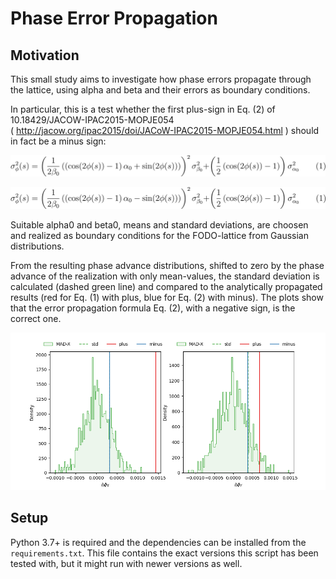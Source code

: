 # Phase Error Propagation

## Motivation 

This small study aims to investigate how phase errors propagate through the lattice, 
using alpha and beta and their errors as boundary conditions.

In particular, this is a test whether the first plus-sign in 
Eq. (2) of 10.18429/JACOW-IPAC2015-MOPJE054  
( http://jacow.org/ipac2015/doi/JACoW-IPAC2015-MOPJE054.html )
should in fact be a minus sign:

<p align="center">
    <!-- <img src="https://latex.codecogs.com/svg.latex?\sigma^2_\phi(s)=\left(\frac{1}{2\beta_0}\left(\left(\cos(2\phi(s))-1\right)\alpha_0+\sin(2\phi(s))\right)\right)^2\sigma_{\beta_0}^2+\left(\frac{1}{2}\left(\cos(2\phi(s))-1\right)\right)\sigma_{\alpha_0}^2\qquad(1)"> -->
    <img src="eq_plus.svg">
</p>
<p align="center">
    <!-- <img src="https://latex.codecogs.com/svg.latex?\sigma^2_\phi(s)=\left(\frac{1}{2\beta_0}\left(\left(\cos(2\phi(s))-1\right)\alpha_0-\sin(2\phi(s))\right)\right)^2\sigma_{\beta_0}^2+\left(\frac{1}{2}\left(\cos(2\phi(s))-1\right)\right)\sigma_{\alpha_0}^2\qquad(2)"> -->
    <img src="eq_minus.svg">
</p>

Suitable alpha0 and beta0, means and standard deviations, 
are choosen and realized as boundary conditions for the FODO-lattice from
Gaussian distributions.

From the resulting phase advance distributions, 
shifted to zero by the phase advance of the realization with only mean-values, 
the standard deviation is calculated (dashed green line) and compared to
the analytically propagated results 
(red for Eq. (1) with plus, blue for Eq. (2) with minus).
The plots show that the error propagation formula Eq. (2), 
with a negative sign, is the correct one.

<p align="center">
 <img src="result_1000realizations.png" alt="Result for 1000 realizations">
</p>

## Setup

Python 3.7+ is required and the dependencies can be installed from the `requirements.txt`. 
This file contains the exact versions this script has been tested with, but it might run with newer
versions as well.